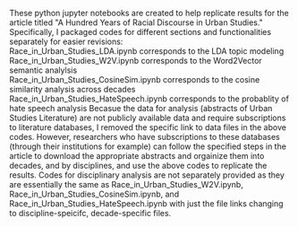 These python jupyter notebooks are created to help replicate results for the article titled "A Hundred Years of Racial Discourse in Urban Studies."  
Specifically, I packaged codes for different sections and functionalities separately for easier revisions:  
Race_in_Urban_Studies_LDA.ipynb corresponds to the LDA topic modeling
Race_in_Urban_Studies_W2V.ipynb corresponds to the Word2Vector semantic analylsis  
Race_in_Urban_Studies_CosineSim.ipynb corresponds to the cosine similarity analysis across decades 
Race_in_Urban_Studies_HateSpeech.ipynb corresponds to the probablity of hate speech analysis 
Becasue the data for analysis (abstracts of Urban Studies Literature) are not publicly available data and require subscriptions to literature databases, I removed the specific link to data files in the above codes.
However, researchers who have subscriptions to these databases (through their institutions for example) can follow the specified steps in the article to download the appropriate abstracts and orgainize them into decades, and by disciplines, and use the above codes to replicate the results. 
Codes for disciplinary analysis are not separately provided as they are essentially the same as Race_in_Urban_Studies_W2V.ipynb, Race_in_Urban_Studies_CosineSim.ipynb, and Race_in_Urban_Studies_HateSpeech.ipynb with just the file links changing to discipline-speicifc, decade-specific files. 
